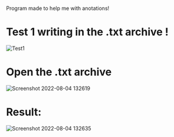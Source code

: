 #
Program made to help me with anotations!
#
# Test 1 writing in the .txt archive !
![Test1](https://user-images.githubusercontent.com/90485265/182663054-bc3e9205-629e-4186-b0f2-2c64ec4205c9.png)

# Open the .txt archive
![Screenshot 2022-08-04 132619](https://user-images.githubusercontent.com/90485265/182663280-e30b83c8-d7aa-4841-a285-d2e40009d98f.png)

# Result:
![Screenshot 2022-08-04 132635](https://user-images.githubusercontent.com/90485265/182663361-1a3195b8-a71f-4239-b284-ef2a77a9a7a1.png)
